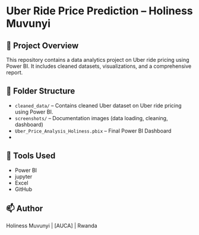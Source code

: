 # Uber Ride Price Prediction – Holiness Muvunyi

## 📁 Project Overview
This repository contains a data analytics project on Uber ride pricing using Power BI. It includes cleaned datasets, visualizations, and a comprehensive report.

## 📂 Folder Structure
- `cleaned_data/` – Contains cleaned Uber dataset on Uber ride pricing using Power BI.
- `screenshots/` – Documentation images (data loading, cleaning, dashboard)
- `Uber_Price_Analysis_Holiness.pbix` – Final Power BI Dashboard
- 

## 🚀 Tools Used
- Power BI
- jupyter
- Excel
- GitHub

## 📫 Author
Holiness Muvunyi | [AUCA] | Rwanda
